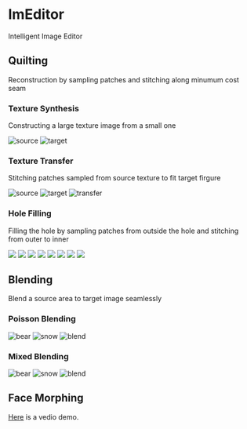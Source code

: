 # ImEditor

Intelligent Image Editor 

## Quilting

Reconstruction by sampling patches and stitching along minumum cost seam

### Texture Synthesis

Constructing a large texture image from a small one

![source](./screenshots/cherry.jpg) 
![target](./screenshots/cherry_cut.jpg)

### Texture Transfer

Stitching patches sampled from source texture to fit target firgure

![source](./screenshots/sketch.png) ![target](./screenshots/feynman.png) ![transfer](./screenshots/transfer.jpg)

### Hole Filling

Filling the hole by sampling patches from outside the hole and stitching from outer to inner 

![](./screenshots/hole_filling.png) ![](./screenshots/process12.jpg) ![](./screenshots/process24.jpg) ![](./screenshots/process36.jpg)
![](./screenshots/process48.jpg) ![](./screenshots/process60.jpg) ![](./screenshots/process72.jpg) ![](./screenshots/processend.jpg)

## Blending 

Blend a source area to target image seamlessly

### Poisson Blending

![bear](./screenshots/polar_bear.jpg) ![snow](./screenshots/snow.jpg) ![blend](./screenshots/possionblend.jpg)

### Mixed Blending

![bear](./screenshots/cheetsheet.png) ![snow](./screenshots/texture.jpg) ![blend](./screenshots/mixblend.jpg)


## Face Morphing

[Here](https://youtu.be/vI6KBtKDtrg) is a vedio demo.

